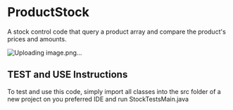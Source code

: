 # ProductStock
A stock control code that query a product array and compare the product's prices and amounts.

![Uploading image.png…]()



## TEST and USE Instructions
To test and use this code, simply import all classes into the src folder of a new project on you preferred IDE and run StockTestsMain.java
